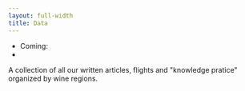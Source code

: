 ```yaml
---
layout: full-width
title: Data
---
```


<ul class="list-inline">
  <li>Coming: </li>
  <li><i class="fa fa-cog fa-spin fa-3x fa-fw" aria-hidden="true"></i></li>
</ul>

<p>A collection of all our written articles, flights and "knowledge pratice" organized by wine regions.</p>

<!-- <ul class="content-listing ">
    <li>
    	Region 1:
    	<ol>
    		<li>Article 1</li>
    		<li>Article 2</li>
    	</ol>
    </li>
    <li>
    	Region 2:
    	<ol>
    		<li>Article 1</li>
    		<li>Article 2</li>
    	</ol>
    </li>
</ul> -->